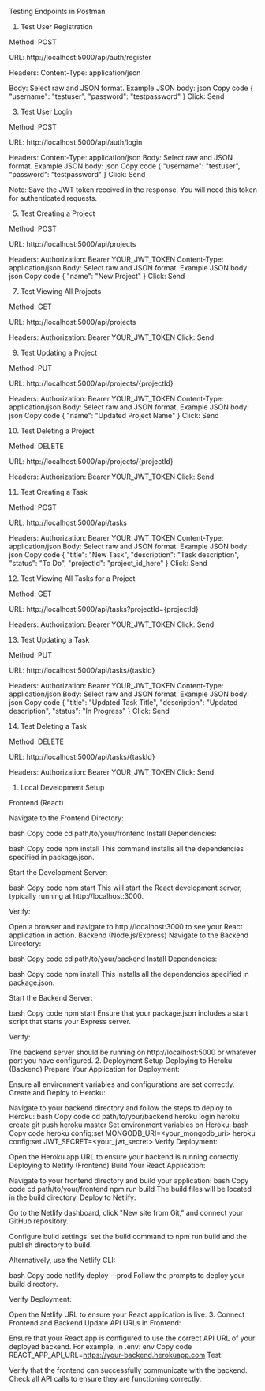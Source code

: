 Testing Endpoints in Postman

1. Test User Registration
   
Method: POST

URL: http://localhost:5000/api/auth/register

Headers:
Content-Type: application/json

Body:
Select raw and JSON format.
Example JSON body:
json
Copy code
{
  "username": "testuser",
  "password": "testpassword"
}
Click: Send

3. Test User Login
   
Method: POST

URL: http://localhost:5000/api/auth/login

Headers:
Content-Type: application/json
Body:
Select raw and JSON format.
Example JSON body:
json
Copy code
{
  "username": "testuser",
  "password": "testpassword"
}
Click: Send

Note: Save the JWT token received in the response. You will need this token for authenticated requests.

5. Test Creating a Project
   
Method: POST

URL: http://localhost:5000/api/projects

Headers:
Authorization: Bearer YOUR_JWT_TOKEN
Content-Type: application/json
Body:
Select raw and JSON format.
Example JSON body:
json
Copy code
{
  "name": "New Project"
}
Click: Send

7. Test Viewing All Projects
   
Method: GET

URL: http://localhost:5000/api/projects

Headers:
Authorization: Bearer YOUR_JWT_TOKEN
Click: Send

9. Test Updating a Project

Method: PUT

URL: http://localhost:5000/api/projects/{projectId}

Headers:
Authorization: Bearer YOUR_JWT_TOKEN
Content-Type: application/json
Body:
Select raw and JSON format.
Example JSON body:
json
Copy code
{
  "name": "Updated Project Name"
}
Click: Send

10. Test Deleting a Project

Method: DELETE

URL: http://localhost:5000/api/projects/{projectId}

Headers:
Authorization: Bearer YOUR_JWT_TOKEN
Click: Send

11. Test Creating a Task

Method: POST

URL: http://localhost:5000/api/tasks

Headers:
Authorization: Bearer YOUR_JWT_TOKEN
Content-Type: application/json
Body:
Select raw and JSON format.
Example JSON body:
json
Copy code
{
  "title": "New Task",
  "description": "Task description",
  "status": "To Do",
  "projectId": "project_id_here"
}
Click: Send

12. Test Viewing All Tasks for a Project

Method: GET

URL: http://localhost:5000/api/tasks?projectId={projectId}

Headers:
Authorization: Bearer YOUR_JWT_TOKEN
Click: Send

13. Test Updating a Task

Method: PUT

URL: http://localhost:5000/api/tasks/{taskId}

Headers:
Authorization: Bearer YOUR_JWT_TOKEN
Content-Type: application/json
Body:
Select raw and JSON format.
Example JSON body:
json
Copy code
{
  "title": "Updated Task Title",
  "description": "Updated description",
  "status": "In Progress"
}
Click: Send

14. Test Deleting a Task

Method: DELETE

URL: http://localhost:5000/api/tasks/{taskId}

Headers:
Authorization: Bearer YOUR_JWT_TOKEN
Click: Send

1. Local Development Setup

Frontend (React)

Navigate to the Frontend Directory:

bash
Copy code
cd path/to/your/frontend
Install Dependencies:

bash
Copy code
npm install
This command installs all the dependencies specified in package.json.

Start the Development Server:

bash
Copy code
npm start
This will start the React development server, typically running at http://localhost:3000.

Verify:

Open a browser and navigate to http://localhost:3000 to see your React application in action.
Backend (Node.js/Express)
Navigate to the Backend Directory:

bash
Copy code
cd path/to/your/backend
Install Dependencies:

bash
Copy code
npm install
This installs all the dependencies specified in package.json.

Start the Backend Server:

bash
Copy code
npm start
Ensure that your package.json includes a start script that starts your Express server.

Verify:

The backend server should be running on http://localhost:5000 or whatever port you have configured.
2. Deployment Setup
Deploying to Heroku (Backend)
Prepare Your Application for Deployment:

Ensure all environment variables and configurations are set correctly.
Create and Deploy to Heroku:

Navigate to your backend directory and follow the steps to deploy to Heroku:
bash
Copy code
cd path/to/your/backend
heroku login
heroku create
git push heroku master
Set environment variables on Heroku:
bash
Copy code
heroku config:set MONGODB_URI=<your_mongodb_uri>
heroku config:set JWT_SECRET=<your_jwt_secret>
Verify Deployment:

Open the Heroku app URL to ensure your backend is running correctly.
Deploying to Netlify (Frontend)
Build Your React Application:

Navigate to your frontend directory and build your application:
bash
Copy code
cd path/to/your/frontend
npm run build
The build files will be located in the build directory.
Deploy to Netlify:

Go to the Netlify dashboard, click "New site from Git," and connect your GitHub repository.

Configure build settings: set the build command to npm run build and the publish directory to build.

Alternatively, use the Netlify CLI:

bash
Copy code
netlify deploy --prod
Follow the prompts to deploy your build directory.

Verify Deployment:

Open the Netlify URL to ensure your React application is live.
3. Connect Frontend and Backend
Update API URLs in Frontend:

Ensure that your React app is configured to use the correct API URL of your deployed backend. For example, in .env:
env
Copy code
REACT_APP_API_URL=https://your-backend.herokuapp.com
Test:

Verify that the frontend can successfully communicate with the backend. Check all API calls to ensure they are functioning correctly.
